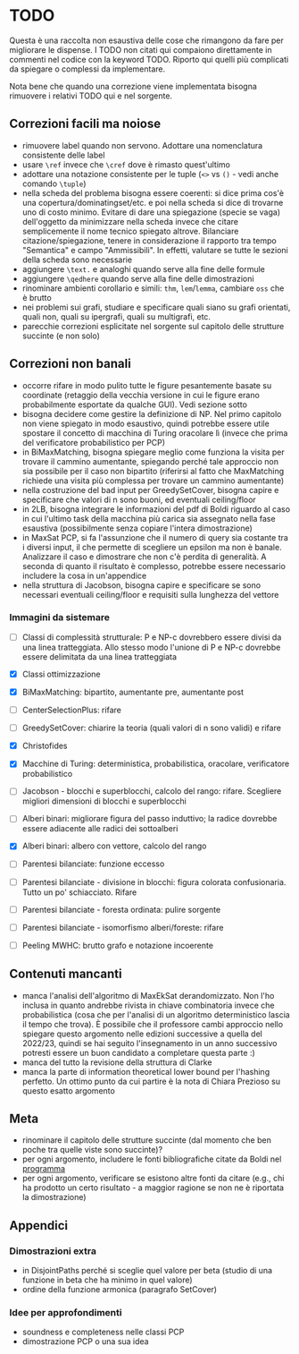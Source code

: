 # TODO
Questa è una raccolta non esaustiva delle cose che rimangono da fare per migliorare le dispense.
I TODO non citati qui compaiono direttamente in commenti nel codice con la keyword TODO.
Riporto qui quelli più complicati da spiegare o complessi da implementare.

Nota bene che quando una correzione viene implementata bisogna rimuovere i relativi TODO qui e nel sorgente.



## Correzioni facili ma noiose
- rimuovere label quando non servono. Adottare una nomenclatura consistente delle label
- usare `\ref` invece che `\cref` dove è rimasto quest'ultimo
- adottare una notazione consistente per le tuple (`<>` vs `()` - vedi anche comando `\tuple`)
- nella scheda del problema bisogna essere coerenti: si dice prima cos'è una copertura/dominatingset/etc. e poi nella scheda si dice di trovarne uno di costo minimo. Evitare di dare una spiegazione (specie se vaga) dell'oggetto da minimizzare nella scheda invece che citare semplicemente il nome tecnico spiegato altrove. Bilanciare citazione/spiegazione, tenere in considerazione il rapporto tra tempo "Semantica" e campo "Ammissibili". In effetti, valutare se tutte le sezioni della scheda sono necessarie
- aggiungere `\text.` e analoghi quando serve alla fine delle formule
- aggiungere `\qedhere` quando serve alla fine delle dimostrazioni
- rinominare ambienti corollario e simili: `thm`, `lem`/`lemma`, cambiare `oss` che è brutto
- nei problemi sui grafi, studiare e specificare quali siano su grafi orientati, quali non, quali su ipergrafi, quali su multigrafi, etc.
- parecchie correzioni esplicitate nel sorgente sul capitolo delle strutture succinte (e non solo)



## Correzioni non banali
- occorre rifare in modo pulito tutte le figure pesantemente basate su coordinate (retaggio della vecchia versione in cui le figure erano probabilmente esportate da qualche GUI). Vedi sezione sotto
- bisogna decidere come gestire la definizione di NP. Nel primo capitolo non viene spiegato in modo esaustivo, quindi potrebbe essere utile spostare il concetto di macchina di Turing oracolare lì (invece che prima del verificatore probabilistico per PCP)
- in BiMaxMatching, bisogna spiegare meglio come funziona la visita per trovare il cammino aumentante, spiegando perché tale approccio non sia possibile per il caso non bipartito (riferirsi al fatto che MaxMatching richiede una visita più complessa per trovare un cammino aumentante)
- nella costruzione del bad input per GreedySetCover, bisogna capire e specificare che valori di n sono buoni, ed eventuali ceiling/floor
- in 2LB, bisogna integrare le informazioni del pdf di Boldi riguardo al caso in cui l'ultimo task della macchina più carica sia assegnato nella fase esaustiva (possibilmente senza copiare l'intera dimostrazione)
- in MaxSat PCP, si fa l'assunzione che il numero di query sia costante tra i diversi input, il che permette di scegliere un epsilon ma non è banale. Analizzare il caso e dimostrare che non c'è perdita di generalità. A seconda di quanto il risultato è complesso, potrebbe essere necessario includere la cosa in un'appendice
- nella struttura di Jacobson, bisogna capire e specificare se sono necessari eventuali ceiling/floor e requisiti sulla lunghezza del vettore


### Immagini da sistemare
- [ ] Classi di complessità strutturale: P e NP-c dovrebbero essere divisi da una linea tratteggiata. Allo stesso modo l'unione di P e NP-c dovrebbe essere delimitata da una linea tratteggiata
- [x] Classi ottimizzazione
- [x] BiMaxMatching: bipartito, aumentante pre, aumentante post
- [ ] CenterSelectionPlus: rifare
- [ ] GreedySetCover: chiarire la teoria (quali valori di n sono validi) e rifare
- [x] Christofides
- [x] Macchine di Turing: deterministica, probabilistica, oracolare, verificatore probabilistico
- [ ] Jacobson - blocchi e superblocchi, calcolo del rango: rifare. Scegliere migliori dimensioni di blocchi e superblocchi
- [ ] Alberi binari: migliorare figura del passo induttivo; la radice dovrebbe essere adiacente alle radici dei sottoalberi
- [x] Alberi binari: albero con vettore, calcolo del rango
- [ ] Parentesi bilanciate: funzione eccesso
- [ ] Parentesi bilanciate - divisione in blocchi: figura colorata confusionaria. Tutto un po' schiacciato. Rifare
- [ ] Parentesi bilanciate - foresta ordinata: pulire sorgente
- [ ] Parentesi bilanciate - isomorfismo alberi/foreste: rifare
- [ ] Peeling MWHC: brutto grafo e notazione incoerente




## Contenuti mancanti
- manca l'analisi dell'algoritmo di MaxEkSat derandomizzato. Non l'ho inclusa in quanto andrebbe rivista in chiave combinatoria invece che probabilistica (cosa che per l'analisi di un algoritmo deterministico lascia il tempo che trova). È possibile che il professore cambi approccio nello spiegare questo argomento nelle edizioni successive a quella del 2022/23, quindi se hai seguito l'insegnamento in un anno successivo potresti essere un buon candidato a completare questa parte :)
- manca del tutto la revisione della struttura di Clarke
- manca la parte di information theoretical lower bound per l'hashing perfetto. Un ottimo punto da cui partire è la nota di Chiara Prezioso su questo esatto argomento




## Meta
- rinominare il capitolo delle strutture succinte (dal momento che ben poche tra quelle viste sono succinte)?
- per ogni argomento, includere le fonti bibliografiche citate da Boldi nel [programma](https://boldi.di.unimi.it/Corsi/AlgComp2022/)
- per ogni argomento, verificare se esistono altre fonti da citare (e.g., chi ha prodotto un certo risultato - a maggior ragione se non ne è riportata la dimostrazione)




## Appendici


### Dimostrazioni extra
- in DisjointPaths perché si sceglie quel valore per beta (studio di una funzione in beta che ha minimo in quel valore)
- ordine della funzione armonica (paragrafo SetCover)


### Idee per approfondimenti
- soundness e completeness nelle classi PCP
- dimostrazione PCP o una sua idea
